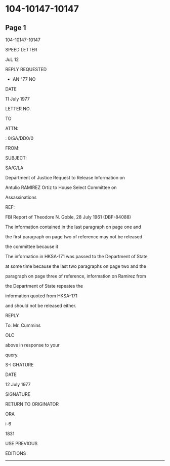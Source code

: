 # 104-10147-10147

## Page 1

104-10147-10147

SPEED LETTER

JuL 12

REPLY REQUESTED

* AN "77 NO

DATE

11 July 1977

LETTER NO.

TO

ATTN:

: 0/SA/DD0/0

FROM:

SUBJECT:

SA/C/LA

Department of Justice Request to Release Information on

Antulio RAMIREZ Ortiz to House Select Committee on

Assassinations

REF:

FBI Report of Theodore N. Goble, 28 July 1961 (DBF-84088)

The information contained in the last paragraph on page one and

the first paragraph on page two of reference may not be released

the committee because it

The information in HKSA-171 was passed to the Department of State

at some time because the last two paragraphs on page two and the

paragraph on page three of reference, information on Ramirez from

the Department of State repeates the

information quoted from HKSA-171

and should not be released either.

REPLY

To: Mr. Cummins

OLC

above in response to your

query.

S-I GHATURE

DATE

12 July 1977

SIGNATURE

RETURN TO ORIGINATOR

ORA

i-6

1831

USE PREVIOUS

EDITIONS

---


